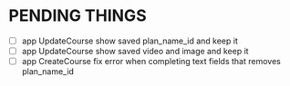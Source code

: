 # PENDING THINGS
- [ ] app UpdateCourse show saved plan_name_id and keep it
- [ ] app UpdateCourse show saved video and image and keep it
- [ ] app CreateCourse fix error when completing text fields that removes plan_name_id